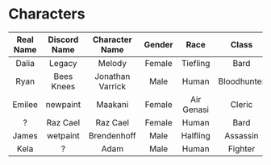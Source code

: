 # Characters

Real Name | Discord Name | Character Name   | Gender | Race       | Class
:-------: | :----------: | :--------------: | :----: | :--------: | :---:
Dalia     | Legacy       | Melody           | Female | Tiefling   | Bard
Ryan      | Bees Knees   | Jonathan Varrick | Male   | Human      | Bloodhunter
Emilee    | newpaint     | Maakani          | Female | Air Genasi | Cleric
?         | Raz Cael     | Raz Cael         | Female | Human      | Bard
James     | wetpaint     | Brendenhoff      | Male   | Halfling   | Assassin
Kela      | ?            | Adam             | Male   | Human      | Fighter
